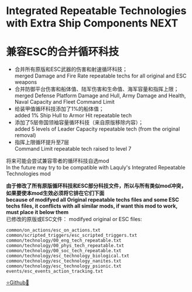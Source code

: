 # Integrated Repeatable Technologies with Extra Ship Components NEXT
# 兼容ESC的合并循环科技

- 合并所有原版和ESC武器的伤害和射速循环科技；  
  merged Damage and Fire Rate repeatable techs for all original and ESC weapons
- 合并防御平台伤害和船体值、陆军伤害和生命值、海军容量和指挥上限；  
  merged Defense Platform Damage and Hull, Army Damage and Health, Naval Capacity and Fleet Command Limit
- 给装甲值循环科技添加了1%的船体值；  
  added 1% Ship Hull to Armor Hit repeatable tech
- 添加了5层帝国领袖容量循环科技（来自原版移除内容）；  
  added 5 levels of Leader Capacity repeatable tech (from the original removal)
- 指挥上限循环提升至7层  
  Command Limit repeatable tech raised to level 7

将来可能会尝试兼容零者的循环科技自选mod  
In the future may try to be compatible with Laquly's Integrated Repeatable Technologies mod

**由于修改了所有原版循环科技和ESC部分科技文件，所以与所有类似mod冲突，如果要使本mod生效必须将它排在它们下面**  
**because of modifyed all Original repeatable techs files and some ESC techs files, it conflicts with all similar mods, if want this mod to work, must place it below them**  
已修改的原版或ESC文件：
modifyed original or ESC files:
```
common/on_actions/esc_on_actions.txt
common/scripted_triggers/esc_scripted_triggers.txt
common/technology/00_eng_tech_repeatable.txt
common/technology/00_phys_tech_repeatable.txt
common/technology/00_soc_tech_repeatable.txt
common/technology/esc_technology_biological.txt
common/technology/esc_technology_nanites.txt
common/technology/esc_technology_psionic.txt
events/esc_events_action_tracking.txt
```

[⭐Github🌟](https://github.com/Diadormu/irt_with_esc)